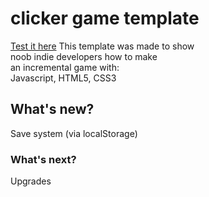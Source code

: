 # clicker game template
[Test it here](smokeyandfriends.github.io/Clicker-game-template)
This template was made to show  
noob indie developers how to make  
an incremental game with:  
Javascript, HTML5, CSS3  

## What's new?
Save system (via localStorage)

### What's next?
Upgrades
